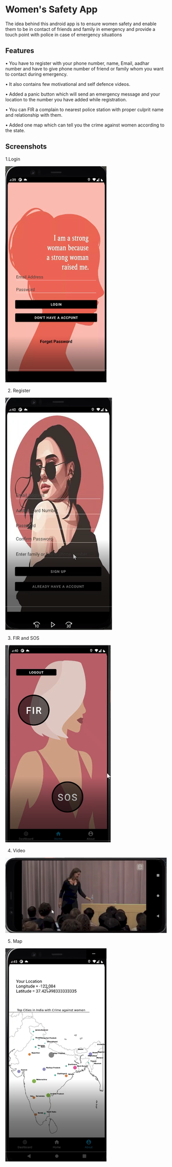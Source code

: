 # Women's Safety App

The idea behind this android app is to ensure women safety and enable them to be in contact of friends and family in emergency and provide a touch point with police in case of emergency situations

## Features

•	You have to register with your phone number, name, Email, aadhar number and have to give phone number of friend or family whom you want to contact during emergency. 

•	It also contains few motivational and self defence videos. 

•	Added a panic button which will send an emergency message and your location to the number you have added while registration. 

•	You can FIR a complain to nearest police station with proper culprit name and relationship with them. 

•	Added one map which can tell you the crime against women according to the state.

## Screenshots

1.Login

![](https://github.com/vijayshankarrealdeal/Java/blob/main/Images/Login.png)

2. Register

![](https://github.com/vijayshankarrealdeal/Java/blob/main/Images/Register.png)

3. FIR and SOS 

![](https://github.com/vijayshankarrealdeal/Java/blob/main/Images/FIR%2BSOS.png)

4. Video

![](https://github.com/vijayshankarrealdeal/Java/blob/main/Images/Video%20(2).png)

5. Map

![](https://github.com/vijayshankarrealdeal/Java/blob/main/Images/Map.png)

